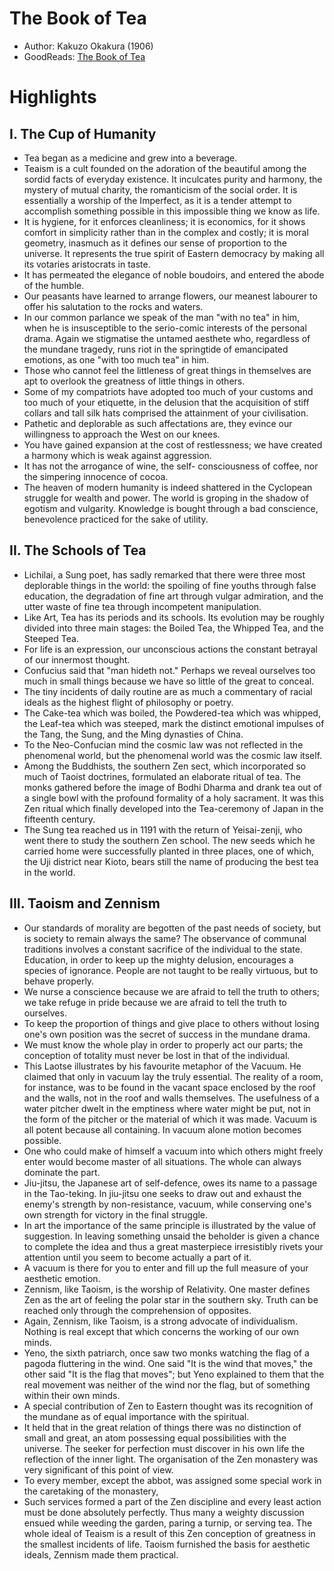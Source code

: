 # The Book of Tea

* Author: Kakuzo Okakura (1906)
* GoodReads: [The Book of Tea](https://www.goodreads.com/book/show/6355687-the-book-of-tea)

# Highlights

## I. The Cup of Humanity

* Tea began as a medicine and grew into a beverage.
* Teaism is a cult founded on the adoration of the beautiful among the sordid facts of everyday existence. It inculcates purity and harmony, the mystery of mutual charity, the romanticism of the social order. It is essentially a worship of the Imperfect, as it is a tender attempt to accomplish something possible in this impossible thing we know as life.
* It is hygiene, for it enforces cleanliness; it is economics, for it shows comfort in simplicity rather than in the complex and costly; it is moral geometry, inasmuch as it defines our sense of proportion to the universe. It represents the true spirit of Eastern democracy by making all its votaries aristocrats in taste.
* It has permeated the elegance of noble boudoirs, and entered the abode of the humble.
* Our peasants have learned to arrange flowers, our meanest labourer to offer his salutation to the rocks and waters.
* In our common parlance we speak of the man "with no tea" in him, when he is insusceptible to the serio-comic interests of the personal drama. Again we stigmatise the untamed aesthete who, regardless of the mundane tragedy, runs riot in the springtide of emancipated emotions, as one "with too much tea" in him.
* Those who cannot feel the littleness of great things in themselves are apt to overlook the greatness of little things in others.
* Some of my compatriots have adopted too much of your customs and too much of your etiquette, in the delusion that the acquisition of stiff collars and tall silk hats comprised the attainment of your civilisation.
* Pathetic and deplorable as such affectations are, they evince our willingness to approach the West on our knees.
* You have gained expansion at the cost of restlessness; we have created a harmony which is weak against aggression.
* It has not the arrogance of wine, the self- consciousness of coffee, nor the simpering innocence of cocoa.
* The heaven of modern humanity is indeed shattered in the Cyclopean struggle for wealth and power. The world is groping in the shadow of egotism and vulgarity. Knowledge is bought through a bad conscience, benevolence practiced for the sake of utility.

## II. The Schools of Tea

* Lichilai, a Sung poet, has sadly remarked that there were three most deplorable things in the world: the spoiling of fine youths through false education, the degradation of fine art through vulgar admiration, and the utter waste of fine tea through incompetent manipulation.
* Like Art, Tea has its periods and its schools. Its evolution may be roughly divided into three main stages: the Boiled Tea, the Whipped Tea, and the Steeped Tea.
* For life is an expression, our unconscious actions the constant betrayal of our innermost thought.
* Confucius said that "man hideth not." Perhaps we reveal ourselves too much in small things because we have so little of the great to conceal.
* The tiny incidents of daily routine are as much a commentary of racial ideals as the highest flight of philosophy or poetry.
* The Cake-tea which was boiled, the Powdered-tea which was whipped, the Leaf-tea which was steeped, mark the distinct emotional impulses of the Tang, the Sung, and the Ming dynasties of China.
* To the Neo-Confucian mind the cosmic law was not reflected in the phenomenal world, but the phenomenal world was the cosmic law itself.
* Among the Buddhists, the southern Zen sect, which incorporated so much of Taoist doctrines, formulated an elaborate ritual of tea. The monks gathered before the image of Bodhi Dharma and drank tea out of a single bowl with the profound formality of a holy sacrament. It was this Zen ritual which finally developed into the Tea-ceremony of Japan in the fifteenth century.
* The Sung tea reached us in 1191 with the return of Yeisai-zenji, who went there to study the southern Zen school. The new seeds which he carried home were successfully planted in three places, one of which, the Uji district near Kioto, bears still the name of producing the best tea in the world.

## III. Taoism and Zennism

* Our standards of morality are begotten of the past needs of society, but is society to remain always the same? The observance of communal traditions involves a constant sacrifice of the individual to the state. Education, in order to keep up the mighty delusion, encourages a species of ignorance. People are not taught to be really virtuous, but to behave properly.
* We nurse a conscience because we are afraid to tell the truth to others; we take refuge in pride because we are afraid to tell the truth to ourselves.
* To keep the proportion of things and give place to others without losing one's own position was the secret of success in the mundane drama.
* We must know the whole play in order to properly act our parts; the conception of totality must never be lost in that of the individual.
* This Laotse illustrates by his favourite metaphor of the Vacuum. He claimed that only in vacuum lay the truly essential. The reality of a room, for instance, was to be found in the vacant space enclosed by the roof and the walls, not in the roof and walls themselves. The usefulness of a water pitcher dwelt in the emptiness where water might be put, not in the form of the pitcher or the material of which it was made. Vacuum is all potent because all containing. In vacuum alone motion becomes possible.
* One who could make of himself a vacuum into which others might freely enter would become master of all situations. The whole can always dominate the part.
* Jiu-jitsu, the Japanese art of self-defence, owes its name to a passage in the Tao-teking. In jiu-jitsu one seeks to draw out and exhaust the enemy's strength by non-resistance, vacuum, while conserving one's own strength for victory in the final struggle.
* In art the importance of the same principle is illustrated by the value of suggestion. In leaving something unsaid the beholder is given a chance to complete the idea and thus a great masterpiece irresistibly rivets your attention until you seem to become actually a part of it.
* A vacuum is there for you to enter and fill up the full measure of your aesthetic emotion.
* Zennism, like Taoism, is the worship of Relativity. One master defines Zen as the art of feeling the polar star in the southern sky. Truth can be reached only through the comprehension of opposites.
* Again, Zennism, like Taoism, is a strong advocate of individualism. Nothing is real except that which concerns the working of our own minds.
* Yeno, the sixth patriarch, once saw two monks watching the flag of a pagoda fluttering in the wind. One said "It is the wind that moves," the other said "It is the flag that moves"; but Yeno explained to them that the real movement was neither of the wind nor the flag, but of something within their own minds.
* A special contribution of Zen to Eastern thought was its recognition of the mundane as of equal importance with the spiritual.
* It held that in the great relation of things there was no distinction of small and great, an atom possessing equal possibilities with the universe. The seeker for perfection must discover in his own life the reflection of the inner light. The organisation of the Zen monastery was very significant of this point of view.
* To every member, except the abbot, was assigned some special work in the caretaking of the monastery,
* Such services formed a part of the Zen discipline and every least action must be done absolutely perfectly. Thus many a weighty discussion ensued while weeding the garden, paring a turnip, or serving tea. The whole ideal of Teaism is a result of this Zen conception of greatness in the smallest incidents of life. Taoism furnished the basis for aesthetic ideals, Zennism made them practical.


